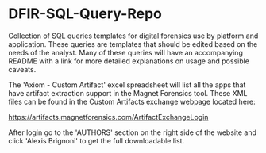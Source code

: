 # DFIR-SQL-Query-Repo
Collection of SQL queries templates for digital forensics use by platform and application.
These queries are templates that should be edited based on the needs of the analyst. 
Many of these queries will have an accompanying README with a link for more detailed explanations on usage and possible caveats.  

The 'Axiom - Custom Artifact' excel spreadsheet will list all the apps that have artifact extraction support in the Magnet Forensics tool. These XML files can be found in the Custom Artifacts exchange webpage located here: 

https://artifacts.magnetforensics.com/ArtifactExchangeLogin  

After login go to the 'AUTHORS' section on the right side of the website and click 'Alexis Brignoni' to get the full downloadable list.
